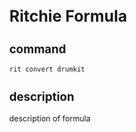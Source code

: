 # Ritchie Formula

## command

```bash
rit convert drumkit
```

## description

description of formula
